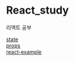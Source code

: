 # React_study
리액트 공부

[state](https://newdongjun.com/React_study/state)  
[props](https://newdongjun.com/React_study/props)  
[react-example](https://newdongjun.com/React_study/react-example/build)
